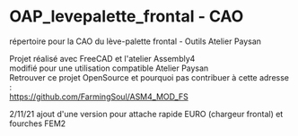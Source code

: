 # OAP_levepalette_frontal - CAO
 répertoire pour la CAO du lève-palette frontal - Outils Atelier Paysan
 
 Projet réalisé avec FreeCAD et l'atelier Assembly4 \
 modifié pour une utilisation compatible Atelier Paysan\
 Retrouver ce projet OpenSource et pourquoi pas contribuer à cette adresse : \
 https://github.com/FarmingSoul/ASM4_MOD_FS
 
 2/11/21 ajout d'une version pour attache rapide EURO (chargeur frontal) et fourches FEM2
